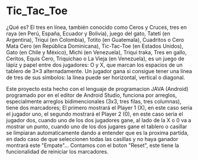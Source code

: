 # Tic_Tac_Toe

¿Qué es? 
El tres en línea, también conocido como Ceros y Cruces, tres en raya (en Perú, España, Ecuador y Bolivia), 
juego del gato, Tatetí (en Argentina), Triqui (en Colombia), Totito (en Guatemala), Cuadritos o Cero Mata Cero 
(en República Dominicana), Tic-Tac-Toe (en Estados Unidos), Gato (en Chile y México), Michi (en Venezuela), Triqui traka, 
Tres en gallo, Ceritos, Equis Cero, Triquichao o La Vieja (en Venezuela), es un juego de lápiz y papel entre dos jugadores: O y X, 
que marcan los espacios de un tablero de 3×3 alternadamente. Un jugador gana si consigue tener una línea de tres de sus símbolos: 
la línea puede ser horizontal, vertical o diagonal.

Este proyecto esta hecho con el lenguaje de programacion JAVA (Android) programado por en el editor de Android Studio,
funciona por arreglos, especialmente arreglos bidimencionales (3x3, tres filas, tres columnas), tiene dos marcadores; El primero mostrará el Player 1 (X), 
en este caso seria el jugador uno, el segundo mostrará el Player 2 (0), en este caso seria el jugador dos, cuando uno de los dos jugadores
gane, al lado de la X o 0 va a mostrar un punto, cuando uno de los dos jugares gane el tablero o casillar se limpiaran automaticamente dando 
a entender que es la proxima partida, en dado caso de que seleccionen todas las casillas y no haya ganador montrará este "Empate"... Contamos con el boton "Reset", 
este tiene la funcionalidad de reiniciar los marcadores.


